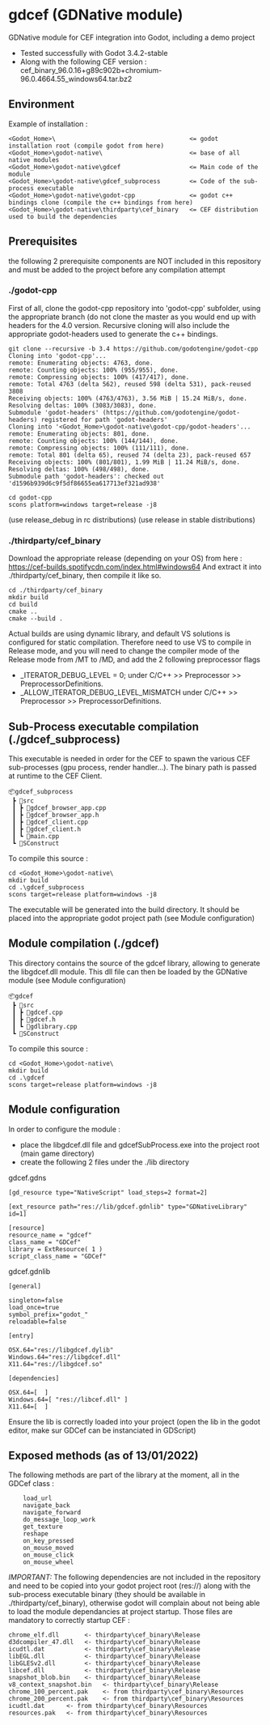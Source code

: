 # gdcef (GDNative module)

GDNative module for CEF integration into Godot, including a demo project

* Tested successfully with Godot 3.4.2-stable
* Along with the following CEF version : cef_binary_96.0.16+g89c902b+chromium-96.0.4664.55_windows64.tar.bz2

## Environment

Example of installation :

```
<Godot_Home>\                                     <= godot installation root (compile godot from here)
<Godot_Home>\godot-native\                        <= base of all native modules
<Godot_Home>\godot-native\gdcef                   <= Main code of the module
<Godot_Home>\godot-native\gdcef_subprocess        <= Code of the sub-process executable
<Godot_Home>\godot-native\godot-cpp               <= godot c++ bindings clone (compile the c++ bindings from here)
<Godot_Home>\godot-native\thirdparty\cef_binary   <= CEF distribution used to build the dependencies
```

## Prerequisites

the following 2 prerequisite components are NOT included in this repository and must be added to the project before any compilation attempt

### ./godot-cpp

First of all, clone the godot-cpp repository into 'godot-cpp' subfolder, using the appropriate branch (do not clone the master as you would end up with headers for the 4.0 version.
Recursive cloning will also include the appropriate godot-headers used to generate the c++ bindings.

```
git clone --recursive -b 3.4 https://github.com/godotengine/godot-cpp
Cloning into 'godot-cpp'...
remote: Enumerating objects: 4763, done.
remote: Counting objects: 100% (955/955), done.
remote: Compressing objects: 100% (417/417), done.
remote: Total 4763 (delta 562), reused 598 (delta 531), pack-reused 3808
Receiving objects: 100% (4763/4763), 3.56 MiB | 15.24 MiB/s, done.
Resolving deltas: 100% (3083/3083), done.
Submodule 'godot-headers' (https://github.com/godotengine/godot-headers) registered for path 'godot-headers'
Cloning into '<Godot_Home>\godot-native\godot-cpp/godot-headers'...
remote: Enumerating objects: 801, done.
remote: Counting objects: 100% (144/144), done.
remote: Compressing objects: 100% (111/111), done.
remote: Total 801 (delta 65), reused 74 (delta 23), pack-reused 657
Receiving objects: 100% (801/801), 1.99 MiB | 11.24 MiB/s, done.
Resolving deltas: 100% (498/498), done.
Submodule path 'godot-headers': checked out 'd1596b939d6c9f5df86655ea617713ef321ad938'
```
```
cd godot-cpp
scons platform=windows target=release -j8
```
(use release_debug in rc distributions)
(use release in stable distributions)

### ./thirdparty/cef_binary

Download the appropriate release (depending on your OS) from here :
https://cef-builds.spotifycdn.com/index.html#windows64
And extract it into ./thirdparty/cef_binary, then compile it like so.

```
cd ./thirdparty/cef_binary
mkdir build
cd build
cmake ..
cmake --build .
```

Actual builds are using dynamic library, and default VS solutions is configured for static compilation. Therefore need to use VS to compile in Release mode, and you will need to change the compiler mode of the Release mode from /MT to /MD,
and add the 2 following preprocessor flags

* _ITERATOR_DEBUG_LEVEL = 0;                 under C/C++ >> Preprocessor >> PreprocessorDefinitions. 
* _ALLOW_ITERATOR_DEBUG_LEVEL_MISMATCH       under C/C++ >> Preprocessor >> PreprocessorDefinitions. 


## Sub-Process executable compilation (./gdcef_subprocess)

This executable is needed in order for the CEF to spawn the various CEF sub-processes (gpu process, render handler...). The binary path is passed at runtime to the CEF Client. 

```
📦gdcef_subprocess
 ┣ 📂src
 ┃ ┣ 📜gdcef_browser_app.cpp
 ┃ ┣ 📜gdcef_browser_app.h
 ┃ ┣ 📜gdcef_client.cpp
 ┃ ┣ 📜gdcef_client.h
 ┃ ┗ 📜main.cpp
 ┗ 📜SConstruct
```

To compile this source :

```
cd <Godot_Home>\godot-native\
mkdir build
cd .\gdcef_subprocess
scons target=release platform=windows -j8
```

The executable will be generated into the build directory. It should be placed into the appropriate godot project path (see Module configuration) 


## Module compilation (./gdcef)

This directory contains the source of the gdcef library, allowing to generate the libgdcef.dll module.  This dll file can then be loaded by the GDNative module (see Module configuration)

```
📦gdcef
 ┣ 📂src
 ┃ ┣ 📜gdcef.cpp
 ┃ ┣ 📜gdcef.h
 ┃ ┗ 📜gdlibrary.cpp
 ┗ 📜SConstruct
```

To compile this source :

```
cd <Godot_Home>\godot-native\
mkdir build
cd .\gdcef
scons target=release platform=windows -j8
```


## Module configuration

In order to configure the module :
- place the libgdcef.dll file and gdcefSubProcess.exe into the project root (main game directory)
- create the following 2 files under the ./lib directory

gdcef.gdns
```
[gd_resource type="NativeScript" load_steps=2 format=2]

[ext_resource path="res://lib/gdcef.gdnlib" type="GDNativeLibrary" id=1]

[resource]
resource_name = "gdcef"
class_name = "GDCef"
library = ExtResource( 1 )
script_class_name = "GDCef"
```

gdcef.gdnlib
```
[general]

singleton=false
load_once=true
symbol_prefix="godot_"
reloadable=false

[entry]

OSX.64="res://libgdcef.dylib"
Windows.64="res://libgdcef.dll"
X11.64="res://libgdcef.so"

[dependencies]

OSX.64=[  ]
Windows.64=[ "res://libcef.dll" ]
X11.64=[  ]
```

Ensure the lib is correctly loaded into your project (open the lib in the godot editor, make sur GDCef can be instanciated in GDScript)


## Exposed methods (as of 13/01/2022)

The following methods are part of the library at the moment, all in the GDCef class :

```
    load_url
    navigate_back
    navigate_forward
    do_message_loop_work
    get_texture
    reshape
    on_key_pressed
    on_mouse_moved
    on_mouse_click
    on_mouse_wheel
```

*IMPORTANT:* The following dependencies are not included in the repository and need to be copied into your godot project root (res://) along with the sub-process executable binary (they should be available in ./thirdparty/cef_binary), otherwise godot will complain about not being able to load the module dependancies at project startup. Those files are mandatory to correctly startup CEF :

```
chrome_elf.dll       <- thirdparty\cef_binary\Release
d3dcompiler_47.dll   <- thirdparty\cef_binary\Release
icudtl.dat           <- thirdparty\cef_binary\Release
libEGL.dll           <- thirdparty\cef_binary\Release
libGLESv2.dll        <- thirdparty\cef_binary\Release
libcef.dll           <- thirdparty\cef_binary\Release
snapshot_blob.bin    <- thirdparty\cef_binary\Release
v8_context_snapshot.bin   <- thirdparty\cef_binary\Release
chrome_100_percent.pak    <- from thirdparty\cef_binary\Resources
chrome_200_percent.pak    <- from thirdparty\cef_binary\Resources
icudtl.dat      <- from thirdparty\cef_binary\Resources
resources.pak   <- from thirdparty\cef_binary\Resources
 ```
